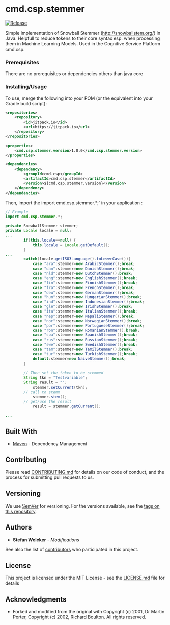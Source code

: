 # cmd.csp.stemmer
[![Release](https://jitpack.io/v/swelcker/cmd.csp.stemmer.svg?style=flat-square)](https://jitpack.io/#yunyu/vertx-console)

Simple implementation of Snowball Stemmer (http://snowballstem.org/) in Java.
Helpfull to reduce tokens to their core syntax esp. when processing them in Machine Learning Models.
Used in the Cognitive Service Platform cmd.csp.


### Prerequisites

There are no prerequisites or dependencies others than java core

### Installing/Usage

To use, merge the following into your POM (or the equivalent into your Gradle build script):

```xml
<repositories>
    <repository>
        <id>jitpack.io</id>
        <url>https://jitpack.io</url>
    </repository>
</repositories>

<properties>
    <cmd.csp.stemmer.version>1.0.0</cmd.csp.stemmer.version>
</properties>

<dependencies>
    <dependency>
        <groupId>cmd.csp</groupId>
        <artifactId>cmd.csp.stemmer</artifactId>
        <version>${cmd.csp.stemmer.version}</version>
    </dependency>
</dependencies>
```

Then, import the import cmd.csp.stemmer.*;` in your application :

```java
// Example
import cmd.csp.stemmer.*;

private SnowballStemmer stemmer;
private Locale locale = null;
...
		if(this.locale==null) {
			this.locale = Locale.getDefault();
		}
...
		switch(locale.getISO3Language().toLowerCase()){
			case "ara":stemmer=new ArabicStemmer();break;
			case "dan":stemmer=new DanishStemmer();break;
			case "nld":stemmer=new DutchStemmer();break;
			case "eng":stemmer=new EnglishStemmer();break;
			case "fin":stemmer=new FinnishStemmer();break;
			case "fra":stemmer=new FrenchStemmer();break;
			case "deu":stemmer=new GermanStemmer();break;
			case "hun":stemmer=new HungarianStemmer();break;
			case "ind":stemmer=new IndonesianStemmer();break;
			case "gle":stemmer=new IrishStemmer();break;
			case "ita":stemmer=new ItalianStemmer();break;
			case "nep":stemmer=new NepaliStemmer();break;
			case "nor":stemmer=new NorwegianStemmer();break;
			case "por":stemmer=new PortugueseStemmer();break;
			case "ron":stemmer=new RomanianStemmer();break;
			case "spa":stemmer=new SpanishStemmer();break;
			case "rus":stemmer=new RussianStemmer();break;
			case "swe":stemmer=new SwedishStemmer();break;
			case "tam":stemmer=new TamilStemmer();break;
			case "tur":stemmer=new TurkishStemmer();break;
			default:stemmer=new NaiveStemmer();break;
		}
        
        // Then set the token to be stemmed
        String tkn = "Testvariable";
        String result = "";
            stemmer.setCurrent(tkn);
        // call to stemm
            stemmer.stem();
        // get/use the result
            result = stemmer.getCurrent();

...


```

## Built With

* [Maven](https://maven.apache.org/) - Dependency Management


## Contributing

Please read [CONTRIBUTING.md](https://gist.github.com/PurpleBooth/b24679402957c63ec426) for details on our code of conduct, and the process for submitting pull requests to us.

## Versioning

We use [SemVer](http://semver.org/) for versioning. For the versions available, see the [tags on this repository](https://github.com/swelcker/cmd.csp.stemmer/tags). 

## Authors

* **Stefan Welcker** - *Modifications* 

See also the list of [contributors](https://github.com/swelcker/cmd.csp.stemmer/contributors) who participated in this project.

## License

This project is licensed under the MIT License - see the [LICENSE.md](LICENSE.md) file for details

## Acknowledgments

* Forked and modified from the original with Copyright (c) 2001, Dr Martin Porter, Copyright (c) 2002, Richard Boulton. All rights reserved.

